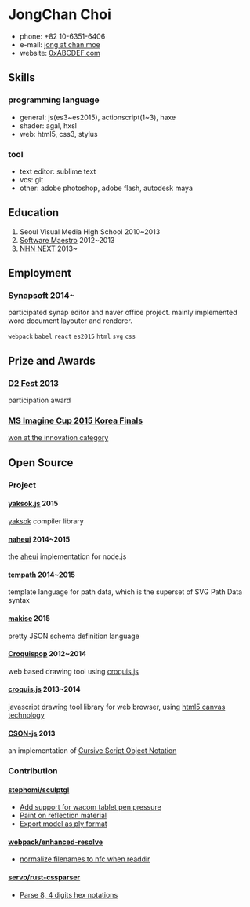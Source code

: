 JongChan Choi
===
- phone: +82 10-6351-6406
- e-mail: [jong at chan.moe](mailto:jong@chan.moe)
- website: [0xABCDEF.com](http://0xabcdef.com/)


Skills
---
### programming language
- general: js(es3~es2015), actionscript(1~3), haxe
- shader: agal, hxsl
- web: html5, css3, stylus

### tool
- text editor: sublime text
- vcs: git
- other: adobe photoshop, adobe flash, autodesk maya


Education
---
1. Seoul Visual Media High School 2010~2013
2. [Software Maestro](http://www.swmaestro.kr/) 2012~2013
3. [NHN NEXT](http://www.nhnnext.org/) 2013~


Employment
---
### [Synapsoft](http://synapsoft.co.kr/) 2014~
participated synap editor and naver office project.
mainly implemented word document layouter and renderer.

`webpack` `babel` `react` `es2015` `html` `svg` `css`


Prize and Awards
---
### [D2 Fest 2013](http://d2fest.kr/2013/prize-winners.html)
participation award

### [MS Imagine Cup 2015 Korea Finals](https://www.imaginecup.com/Team/Index/83194)
[won at the innovation category](https://www.imaso.co.kr/news/article_view.php?article_idx=20150313144852)


Open Source
---
### Project

#### [yaksok.js](https://github.com/disjukr/yaksok.js) 2015
[yaksok](http://yaksok.org/) compiler library

#### [naheui](https://github.com/aheui/naheui) 2014~2015
the [aheui](http://aheui.github.io/) implementation for node.js

#### [tempath](https://github.com/disjukr/tempath) 2014~2015
template language for path data, which is the superset of SVG Path Data syntax

#### [makise](https://github.com/disjukr/makise) 2015
pretty JSON schema definition language

#### [Croquispop](https://github.com/crosspop/Croquispop) 2012~2014
web based drawing tool using [croquis.js](https://github.com/disjukr/croquis.js)

#### [croquis.js](https://github.com/disjukr/croquis.js) 2013~2014
javascript drawing tool library for web browser,
using [html5 canvas technology](https://developer.mozilla.org/en-US/docs/HTML/Canvas)

#### [CSON-js](https://github.com/disjukr/CSON-js) 2013
an implementation of [Cursive Script Object Notation](https://github.com/lifthrasiir/cson)


### Contribution

#### [stephomi/sculptgl](https://github.com/stephomi/sculptgl)
- [Add support for wacom tablet pen pressure](https://github.com/stephomi/sculptgl/pull/4)
- [Paint on reflection material](https://github.com/stephomi/sculptgl/pull/13)
- [Export model as ply format](https://github.com/stephomi/sculptgl/pull/15)

#### [webpack/enhanced-resolve](https://github.com/webpack/enhanced-resolve)
- [normalize filenames to nfc when readdir](https://github.com/webpack/enhanced-resolve/pull/21)

#### [servo/rust-cssparser](https://github.com/servo/rust-cssparser)
- [Parse 8, 4 digits hex notations](https://github.com/servo/rust-cssparser/pull/80)
